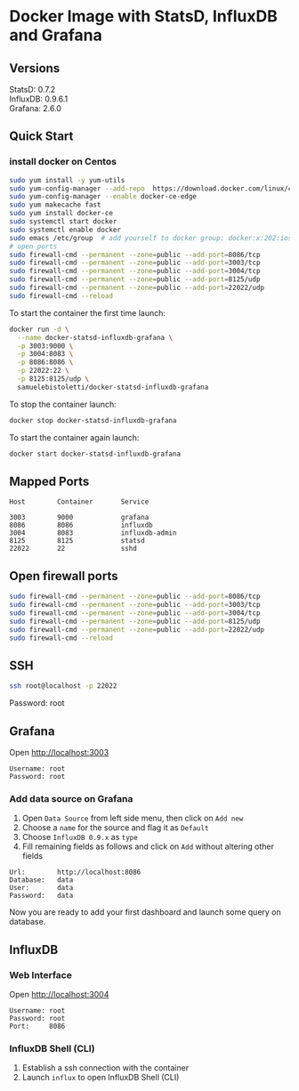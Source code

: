 # Docker Image with StatsD, InfluxDB and Grafana

## Versions

StatsD:   0.7.2  
InfluxDB: 0.9.6.1  
Grafana:  2.6.0  

## Quick Start

### install docker on Centos
```sh
sudo yum install -y yum-utils
sudo yum-config-manager --add-repo  https://download.docker.com/linux/centos/docker-ce.repo
sudo yum-config-manager --enable docker-ce-edge
sudo yum makecache fast
sudo yum install docker-ce
sudo systemctl start docker
sudo systemctl enable docker
sudo emacs /etc/group  # add yourself to docker group: docker:x:202:iostaptchenko
# open ports 
sudo firewall-cmd --permanent --zone=public --add-port=8086/tcp
sudo firewall-cmd --permanent --zone=public --add-port=3003/tcp
sudo firewall-cmd --permanent --zone=public --add-port=3004/tcp
sudo firewall-cmd --permanent --zone=public --add-port=8125/udp
sudo firewall-cmd --permanent --zone=public --add-port=22022/udp
sudo firewall-cmd --reload
```

To start the container the first time launch:

```sh
docker run -d \
  --name docker-statsd-influxdb-grafana \
  -p 3003:9000 \
  -p 3004:8083 \
  -p 8086:8086 \
  -p 22022:22 \
  -p 8125:8125/udp \
  samuelebistoletti/docker-statsd-influxdb-grafana
```

To stop the container launch:

```sh
docker stop docker-statsd-influxdb-grafana
```

To start the container again launch:

```sh
docker start docker-statsd-influxdb-grafana
```

## Mapped Ports

```
Host		Container		Service

3003		9000			grafana
8086		8086			influxdb
3004		8083			influxdb-admin
8125		8125			statsd
22022		22				sshd
```
## Open firewall ports 
```bash
sudo firewall-cmd --permanent --zone=public --add-port=8086/tcp
sudo firewall-cmd --permanent --zone=public --add-port=3003/tcp
sudo firewall-cmd --permanent --zone=public --add-port=3004/tcp
sudo firewall-cmd --permanent --zone=public --add-port=8125/udp
sudo firewall-cmd --permanent --zone=public --add-port=22022/udp
sudo firewall-cmd --reload
```
## SSH

```sh
ssh root@localhost -p 22022
```
Password: root

## Grafana

Open <http://localhost:3003>

```
Username: root
Password: root
```

### Add data source on Grafana

1. Open `Data Source` from left side menu, then click on `Add new`
2. Choose a `name` for the source and flag it as `Default`
3. Choose `InfluxDB 0.9.x` as `type`
4. Fill remaining fields as follows and click on `Add` without altering other fields

```
Url:		http://localhost:8086
Database:	data
User:		data
Password:	data
```

Now you are ready to add your first dashboard and launch some query on database.

## InfluxDB

### Web Interface

Open <http://localhost:3004>

```
Username: root  
Password: root  
Port:     8086
```

### InfluxDB Shell (CLI)

1. Establish a ssh connection with the container
2. Launch `influx` to open InfluxDB Shell (CLI)


